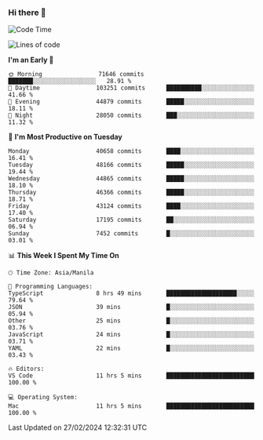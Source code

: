 ### Hi there 👋

<!--START_SECTION:waka-->
![Code Time](http://img.shields.io/badge/Code%20Time-4%2C915%20hrs%2046%20mins-blue)

![Lines of code](https://img.shields.io/badge/From%20Hello%20World%20I%27ve%20Written-113.6%20million%20lines%20of%20code-blue)

**I'm an Early 🐤** 

```text
🌞 Morning                71646 commits       ███████░░░░░░░░░░░░░░░░░░   28.91 % 
🌆 Daytime                103251 commits      ██████████░░░░░░░░░░░░░░░   41.66 % 
🌃 Evening                44879 commits       █████░░░░░░░░░░░░░░░░░░░░   18.11 % 
🌙 Night                  28050 commits       ███░░░░░░░░░░░░░░░░░░░░░░   11.32 % 
```
📅 **I'm Most Productive on Tuesday** 

```text
Monday                   40658 commits       ████░░░░░░░░░░░░░░░░░░░░░   16.41 % 
Tuesday                  48166 commits       █████░░░░░░░░░░░░░░░░░░░░   19.44 % 
Wednesday                44865 commits       █████░░░░░░░░░░░░░░░░░░░░   18.10 % 
Thursday                 46366 commits       █████░░░░░░░░░░░░░░░░░░░░   18.71 % 
Friday                   43124 commits       ████░░░░░░░░░░░░░░░░░░░░░   17.40 % 
Saturday                 17195 commits       ██░░░░░░░░░░░░░░░░░░░░░░░   06.94 % 
Sunday                   7452 commits        █░░░░░░░░░░░░░░░░░░░░░░░░   03.01 % 
```


📊 **This Week I Spent My Time On** 

```text
🕑︎ Time Zone: Asia/Manila

💬 Programming Languages: 
TypeScript               8 hrs 49 mins       ████████████████████░░░░░   79.64 % 
JSON                     39 mins             █░░░░░░░░░░░░░░░░░░░░░░░░   05.94 % 
Other                    25 mins             █░░░░░░░░░░░░░░░░░░░░░░░░   03.76 % 
JavaScript               24 mins             █░░░░░░░░░░░░░░░░░░░░░░░░   03.71 % 
YAML                     22 mins             █░░░░░░░░░░░░░░░░░░░░░░░░   03.43 % 

🔥 Editors: 
VS Code                  11 hrs 5 mins       █████████████████████████   100.00 % 

💻 Operating System: 
Mac                      11 hrs 5 mins       █████████████████████████   100.00 % 
```


 Last Updated on 27/02/2024 12:32:31 UTC
<!--END_SECTION:waka-->


<!--
**rad182/rad182** is a ✨ _special_ ✨ repository because its `README.md` (this file) appears on your GitHub profile.

Here are some ideas to get you started:

- 🔭 I’m currently working on ...
- 🌱 I’m currently learning ...
- 👯 I’m looking to collaborate on ...
- 🤔 I’m looking for help with ...
- 💬 Ask me about ...
- 📫 How to reach me: ...
- 😄 Pronouns: ...
- ⚡ Fun fact: ...
-->
